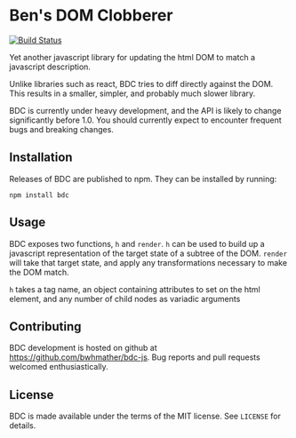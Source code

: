 Ben's DOM Clobberer
===================

[![Build Status](https://travis-ci.org/bwhmather/bdc-js.svg?branch=develop)](https://travis-ci.org/bwhmather/bdc-js)

Yet another javascript library for updating the html DOM to match a javascript
description.

Unlike libraries such as react, BDC tries to diff directly against the DOM.
This results in a smaller, simpler, and probably much slower library.

BDC is currently under heavy development, and the API is likely to change
significantly before 1.0.  You should currently expect to encounter frequent
bugs and breaking changes.


## Installation

Releases of BDC are published to npm.  They can be installed by running:

    npm install bdc


## Usage

BDC exposes two functions, `h` and `render`.
`h` can be used to build up a javascript representation of the target state of
a subtree of the DOM.
`render` will take that target state, and apply any transformations necessary
to make the DOM match.

`h` takes a tag name, an object containing attributes to set on the html
element, and any number of child nodes as variadic arguments


## Contributing

BDC development is hosted on github at https://github.com/bwhmather/bdc-js.
Bug reports and pull requests welcomed enthusiastically.


## License

BDC is made available under the terms of the MIT license.  See `LICENSE` for
details.

